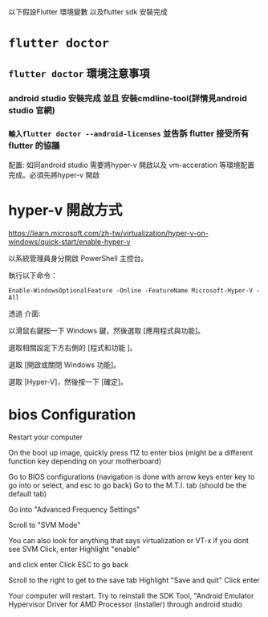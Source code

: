 以下假設Flutter 環境變數 以及flutter sdk 安裝完成
# ```flutter doctor```

## ```flutter doctor``` 環境注意事項

### android studio 安裝完成 並且 安裝cmdline-tool(詳情見android studio 官網)

###  ```輸入flutter doctor --android-licenses``` 並告訴 flutter 接受所有flutter 的協議



配置:
如同android studio 需要將hyper-v 開啟以及 vm-acceration 等環境配置完成。必須先將hyper-v 開啟
# hyper-v 開啟方式
https://learn.microsoft.com/zh-tw/virtualization/hyper-v-on-windows/quick-start/enable-hyper-v

以系統管理員身分開啟 PowerShell 主控台。

執行以下命令：
```
Enable-WindowsOptionalFeature -Online -FeatureName Microsoft-Hyper-V -All
```
透過 介面:

以滑鼠右鍵按一下 Windows 鍵，然後選取 \[應用程式與功能\]。

選取相關設定下方右側的 [程式和功能 ]。

選取 [開啟或關閉 Windows 功能]。

選取 [Hyper-V]，然後按一下 [確定]。

# bios Configuration

Restart your computer

On the boot up image, quickly press f12 to enter bios 
(might be a different function key depending on your motherboard)

Go to BIOS configurations (navigation is done with arrow keys enter key to go into or select, and esc to go back)
Go to the M.T.I. tab (should be the default tab)

Go into "Advanced Frequency Settings"

Scroll to "SVM Mode"

You can also look for anything that says virtualization or VT-x if you dont see SVM
Click, enter
Highlight "enable" 

and click enter
Click ESC to go back

Scroll to the right to get to the save tab
Highlight "Save and quit"
Click enter

Your computer will restart. Try to reinstall the SDK Tool, "Android Emulator Hypervisor Driver for AMD Processor (installer) through android studio

